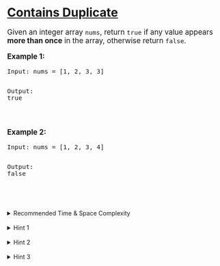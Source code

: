 # [Contains Duplicate](https://neetcode.io/problems/duplicate-integer?list=neetcode150)

<!----><div class="my-article-component-container"><div><p style="font-size: 17px;">Given an integer array <code class="hljs language-ebnf" style="font-size: 14.5px;">nums</code>, return <code class="hljs language-java" style="font-size: 14.5px;"><span class="token boolean" style="font-size: 14.5px;">true</span></code> if any value appears <strong>more than once</strong> in the array, otherwise return <code class="hljs language-java" style="font-size: 14.5px;"><span class="token boolean" style="font-size: 14.5px;">false</span></code>.</p>
<p style="font-size: 17px;"><strong>Example 1:</strong></p>
<div class="code-toolbar"><pre class="language-java" tabindex="0"><code class="hljs language-java" style="font-size: 14.5px;"><span class="token class-name" style="font-size: 14.5px;">Input</span><span class="token operator" style="font-size: 14.5px;">:</span> nums <span class="token operator" style="font-size: 14.5px;">=</span> <span class="token punctuation" style="font-size: 14.5px;">[</span><span class="token number" style="font-size: 14.5px;">1</span><span class="token punctuation" style="font-size: 14.5px;">,</span> <span class="token number" style="font-size: 14.5px;">2</span><span class="token punctuation" style="font-size: 14.5px;">,</span> <span class="token number" style="font-size: 14.5px;">3</span><span class="token punctuation" style="font-size: 14.5px;">,</span> <span class="token number" style="font-size: 14.5px;">3</span><span class="token punctuation" style="font-size: 14.5px;">]</span>

<span class="token class-name" style="font-size: 14.5px;">Output</span><span class="token operator" style="font-size: 14.5px;">:</span> <span class="token boolean" style="font-size: 14.5px;">true</span>
</code></pre><div class="toolbar"><div class="toolbar-item"></div></div></div>
<br>

<p style="font-size: 17px;"><strong>Example 2:</strong></p>
<div class="code-toolbar"><pre class="language-java" tabindex="0"><code class="hljs language-java" style="font-size: 14.5px;"><span class="token class-name" style="font-size: 14.5px;">Input</span><span class="token operator" style="font-size: 14.5px;">:</span> nums <span class="token operator" style="font-size: 14.5px;">=</span> <span class="token punctuation" style="font-size: 14.5px;">[</span><span class="token number" style="font-size: 14.5px;">1</span><span class="token punctuation" style="font-size: 14.5px;">,</span> <span class="token number" style="font-size: 14.5px;">2</span><span class="token punctuation" style="font-size: 14.5px;">,</span> <span class="token number" style="font-size: 14.5px;">3</span><span class="token punctuation" style="font-size: 14.5px;">,</span> <span class="token number" style="font-size: 14.5px;">4</span><span class="token punctuation" style="font-size: 14.5px;">]</span>

<span class="token class-name" style="font-size: 14.5px;">Output</span><span class="token operator" style="font-size: 14.5px;">:</span> <span class="token boolean" style="font-size: 14.5px;">false</span>
</code></pre><div class="toolbar"><div class="toolbar-item"></div></div></div>
<br>
<br>
<details class="hint-accordion">  
    <summary>Recommended Time &amp; Space Complexity</summary>
    <p style="font-size: 17px;">
    You should aim for a solution with <code class="hljs language-stylus" style="font-size: 14.5px;">O(n)</code> time and <code class="hljs language-stylus" style="font-size: 14.5px;">O(n)</code> space, where <code class="hljs language-ebnf" style="font-size: 14.5px;">n</code> is the size of the input array.
    </p>
</details>

<br>
<details class="hint-accordion">  
    <summary>Hint 1</summary>
    <p style="font-size: 17px;">
    A brute force solution would be to check every element against every other element in the array. This would be an <code class="hljs language-stylus" style="font-size: 14.5px;">O(n^2)</code> solution. Can you think of a better way?
    </p>
</details>

<br>
<details class="hint-accordion">  
    <summary>Hint 2</summary>
    <p style="font-size: 17px;">
    Is there a way to check if an element is a duplicate without comparing it to every other element? Maybe there's a data structure that is useful here.
    </p>
</details>

<br>
<details class="hint-accordion">  
    <summary>Hint 3</summary>
    <p style="font-size: 17px;">
    We can use a hash data structure like a hash set or hash map to store elements we've already seen. This will allow us to check if an element is a duplicate in constant time.
    </p>
</details></div></div><!----><!---->